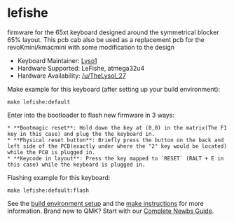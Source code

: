 # lefishe

firmware for the 65xt keyboard designed around the symmetrical blocker 65% layout.
This pcb cab also be used as a replacement pcb for the revoKmini/kmacmini with some modification to the design

* Keyboard Maintainer: [Lyso1](https://github.com/lyso1)
* Hardware Supported: LeFishe, atmega32u4
* Hardware Availability: [/u/TheLysol_27](https://www.reddit.com/user/TheLysol_27)

Make example for this keyboard (after setting up your build environment):

    make lefishe:default

Enter into the bootloader to flash new firmware in 3 ways:

	* **Bootmagic reset**: Hold down the key at (0,0) in the matrix(The F1 key in this case) and plug the the keyboard in. 
	* **Physical reset button**: Briefly press the button on the back and left side of the PCB(exactly under where the "2" key would be located) while the PCB is plugged in.
	* **Keycode in layout**: Press the key mapped to `RESET` (RALT + E in this case) while the keyboard is plugged in. 

Flashing example for this keyboard:

    make lefishe:default:flash

See the [build environment setup](https://docs.qmk.fm/#/getting_started_build_tools) and the [make instructions](https://docs.qmk.fm/#/getting_started_make_guide) for more information. Brand new to QMK? Start with our [Complete Newbs Guide](https://docs.qmk.fm/#/newbs).
